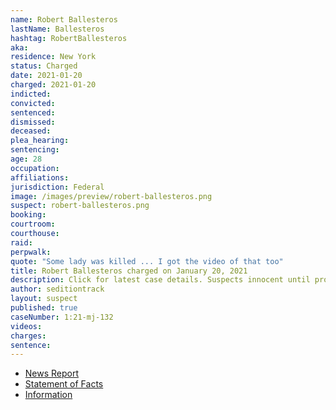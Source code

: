 ```yaml
---
name: Robert Ballesteros
lastName: Ballesteros
hashtag: RobertBallesteros
aka:
residence: New York
status: Charged
date: 2021-01-20
charged: 2021-01-20
indicted:
convicted:
sentenced:
dismissed:
deceased:
plea_hearing:
sentencing:
age: 28
occupation:
affiliations:
jurisdiction: Federal
image: /images/preview/robert-ballesteros.png
suspect: robert-ballesteros.png
booking:
courtroom:
courthouse:
raid:
perpwalk:
quote: "Some lady was killed ... I got the video of that too"
title: Robert Ballesteros charged on January 20, 2021
description: Click for latest case details. Suspects innocent until proven guilty.
author: seditiontrack
layout: suspect
published: true
caseNumber: 1:21-mj-132
videos:
charges:
sentence:
---
```

- [News Report](https://www.lohud.com/story/news/crime/2021/03/17/mahopac-man-charged-capitol-riot/4730583001/)
- [Statement of Facts](https://www.justice.gov/usao-dc/case-multi-defendant/file/1378371/download)
- [Information](https://extremism.gwu.edu/sites/g/files/zaxdzs2191/f/Robert%20Ballesteros%20Information.pdf)
